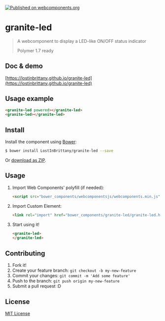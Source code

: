 [![Published on webcomponents.org](https://img.shields.io/badge/webcomponents.org-published-blue.svg)](https://www.webcomponents.org/element/LostInBrittany/granite-led)

# granite-led

> A webcomponent to display a LED-like ON/OFF status indicator
>
> Polymer 1.7 ready


## Doc & demo

[https://lostinbrittany.github.io/granite-led](https://lostinbrittany.github.io/granite-led)

## Usage example
<!--
```
<custom-element-demo>
  <template>
      <link rel="import" href="./granite-led.html">
      <next-code-block></next-code-block>
  </template>    
</custom-element-demo>
```
-->
```html
<granite-led powered></granite-led>
<granite-led></granite-led>
```

## Install

Install the component using [Bower](http://bower.io/):

```sh
$ bower install LostInBrittany/granite-led --save
```

Or [download as ZIP](https://github.com/LostInBrittany/granite-led/archive/gh-pages.zip).

## Usage

1. Import Web Components' polyfill (if needed):

    ```html
    <script src="bower_components/webcomponentsjs/webcomponents.min.js"></script>
    ```

2. Import Custom Element:

    ```html
    <link rel="import" href="bower_components/granite-led/granite-led.html">
    ```

3. Start using it!

    ```html
    <granite-led>
    </granite-led>
    ```


## Contributing

1. Fork it!
2. Create your feature branch: `git checkout -b my-new-feature`
3. Commit your changes: `git commit -m 'Add some feature'`
4. Push to the branch: `git push origin my-new-feature`
5. Submit a pull request :D

## License

[MIT License](http://opensource.org/licenses/MIT)
